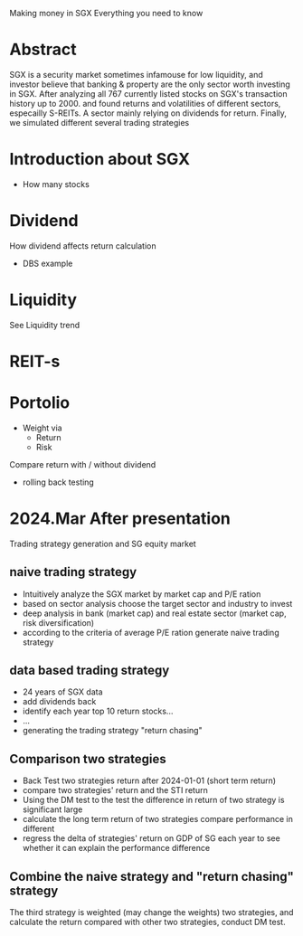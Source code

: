 Making money in SGX
Everything you need to know

# Abstract

SGX is a security market sometimes infamouse for low liquidity, and investor believe that banking & property are the only sector worth investing in SGX. After analyzing all 767 currently listed stocks on SGX's transaction history up to 2000. and found returns and volatilities of different sectors, especailly S-REITs. A sector mainly relying on dividends for return. Finally, we simulated different several trading strategies

# Introduction about SGX

* How many stocks

# Dividend

How dividend affects return calculation

* DBS example

# Liquidity

See Liquidity trend

# REIT-s

# Portolio

* Weight via
  * Return
  * Risk

Compare return with / without dividend

* rolling back testing


# 2024.Mar After presentation

Trading strategy generation and SG equity market

## naive trading strategy
* Intuitively analyze the SGX market by market cap and P/E ration
* based on sector analysis choose the target sector and industry to invest
* deep analysis in bank (market cap) and real estate sector (market cap, risk diversification)
* according to the criteria of average P/E ration generate naive trading strategy

## data based trading strategy
* 24 years of SGX data
* add dividends back 
* identify each year top 10 return stocks...
* ...
* generating the trading strategy "return chasing"

## Comparison two strategies 
* Back Test two strategies return after 2024-01-01 (short term return)
* compare two strategies' return and the STI return
* Using the DM test to the test the difference in return of two strategy is significant large
* calculate the long term return of two strategies compare performance in different 
* regress the delta of strategies' return on GDP of SG each year to see whether it can explain the performance difference 

## Combine the naive strategy and "return chasing" strategy
The third strategy is weighted (may change the weights) two strategies, and calculate the return
compared with other two strategies, conduct DM test.
